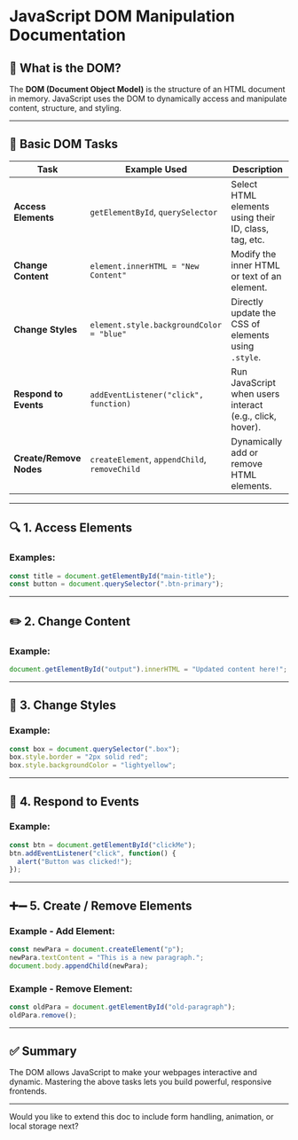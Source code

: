 # JavaScript DOM Manipulation Documentation

## 📌 What is the DOM?

The **DOM (Document Object Model)** is the structure of an HTML document in memory. JavaScript uses the DOM to dynamically access and manipulate content, structure, and styling.

---

## 🧱 Basic DOM Tasks

| Task                    | Example Used                                  | Description                                              |
| ----------------------- | --------------------------------------------- | -------------------------------------------------------- |
| **Access Elements**     | `getElementById`, `querySelector`             | Select HTML elements using their ID, class, tag, etc.    |
| **Change Content**      | `element.innerHTML = "New Content"`           | Modify the inner HTML or text of an element.             |
| **Change Styles**       | `element.style.backgroundColor = "blue"`      | Directly update the CSS of elements using `.style`.      |
| **Respond to Events**   | `addEventListener("click", function)`         | Run JavaScript when users interact (e.g., click, hover). |
| **Create/Remove Nodes** | `createElement`, `appendChild`, `removeChild` | Dynamically add or remove HTML elements.                 |

---

## 🔍 1. Access Elements

### Examples:

```js
const title = document.getElementById("main-title");
const button = document.querySelector(".btn-primary");
```

---

## ✏️ 2. Change Content

### Example:

```js
document.getElementById("output").innerHTML = "Updated content here!";
```

---

## 🎨 3. Change Styles

### Example:

```js
const box = document.querySelector(".box");
box.style.border = "2px solid red";
box.style.backgroundColor = "lightyellow";
```

---

## 🎯 4. Respond to Events

### Example:

```js
const btn = document.getElementById("clickMe");
btn.addEventListener("click", function() {
  alert("Button was clicked!");
});
```

---

## ➕➖ 5. Create / Remove Elements

### Example - Add Element:

```js
const newPara = document.createElement("p");
newPara.textContent = "This is a new paragraph.";
document.body.appendChild(newPara);
```

### Example - Remove Element:

```js
const oldPara = document.getElementById("old-paragraph");
oldPara.remove();
```

---

## ✅ Summary

The DOM allows JavaScript to make your webpages interactive and dynamic. Mastering the above tasks lets you build powerful, responsive frontends.

---

Would you like to extend this doc to include form handling, animation, or local storage next?
